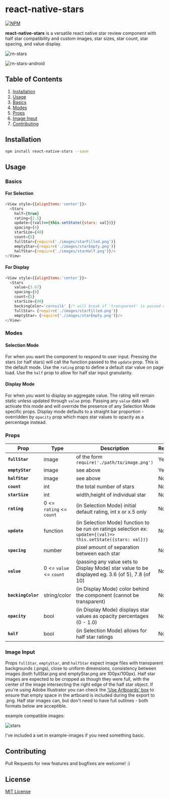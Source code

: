 # react-native-stars

  
[![NPM](https://nodei.co/npm/react-native-stars.png?downloads=true)](https://nodei.co/npm/react-native-stars/)
  

**react-native-stars** is a versatile react native star review component with half star compatibility and custom images, star sizes, star count, star spacing, and value display.

![rn-stars](https://cloud.githubusercontent.com/assets/9997548/22914360/0f69f5d2-f23e-11e6-82a5-ce0a4986d611.gif)

![rn-stars-android](https://cloud.githubusercontent.com/assets/9997548/22914409/551f6d46-f23e-11e6-9f7e-beda9e712929.gif)

## Table of Contents

1. [Installation](#installation)
2. [Usage](#usage)
3. [Basics](#basics)
4. [Modes](#modes)
5. [Props](#props)
6. [Image Input](#image-input)
7. [Contributing](#contributing)

## Installation

```sh
npm install react-native-stars --save
```

## Usage

### Basics

#### For Selection

```js
<View style={{alignItems:'center'}}>
  <Stars
    half={true}
    rating={2.5}
    update={(val)=>{this.setState({stars: val})}}
    spacing={4}
    starSize={40}
    count={5}
    fullStar={require('./images/starFilled.png')}
    emptyStar={require('./images/starEmpty.png')}
    halfStar={require('./images/starHalf.png')}/>
</View>
```

#### For Display

```js
<View style={{alignItems:'center'}}>
  <Stars
    value={3.67}
    spacing={8}
    count={5}
    starSize={40}
    backingColor='cornsilk' {/* will break if 'transparent' is passed unless opacity prop is true */}
    fullStar= {require('./images/starFilled.png')}
    emptyStar= {require('./images/starEmpty.png')}/>
</View>
```

### Modes  

#### Selection Mode 

For when you want the component to respond to user input. Pressing the stars (or half stars) will call the function passed to the `update` prop. This is the default mode. Use the `rating` prop to define a default star value on page load. Use the `half` prop to allow for half star input granularity.

#### Display Mode

For when you want to display an aggregate value. The rating will remain static unless updated through `value` prop. Passing any `value` data will activate this mode and will override the presence of any Selection Mode specific props. Display mode defaults to a straight bar proportion - overridden by `opacity` prop which maps star values to opacity as a percentage instead.

### Props

| Prop | Type | Description | Required | Default |
|---|---|---|---|---|
|**`fullStar`**|image| of the form `require('./path/to/image.png')`|Yes|NA|
|**`emptyStar`**|image| see above |Yes|NA|
|**`halfStar`**|image| see above |No|`null`|
|**`count`**|int|the total number of stars|No|`5`|
|**`starSize`**|int|width,height of individual star|No|`30`|
|**`rating`**|0 <= `rating` <= `count`| (in Selection Mode) initial default rating, int x or x.5 only |No|`0`|
|**`update`**|function| (in Selection Mode) function to be run on ratings selection ex: `update={(val)=> this.setState({stars: val})}` |No|`()=>{}`|
|**`spacing`**|number| pixel amount of separation between each star|No|`0`|
|**`value`**|0 <= `value` <= `count`| (passing any value sets to Display Mode) star value to be displayed eg. 3.6 (of 5), 7.8 (of 10) |No|`null`|
|**`backingColor`**|string/color| (in Display Mode) color behind the component (cannot be transparent)|No|`white`|
|**`opacity`**|bool|(in Display Mode) displays star values as opacity percentages (0 - 1.0)|No|`false`|
|**`half`**|bool|(in Selection Mode) allows for half star ratings|No|`false`|

### Image Input

Props `fullStar`, `emptyStar`, and `halfStar` expect image files with transparent backgrounds (.pngs), close to uniform dimensions, consistency between images (both fullStar.png and emptyStar.png are 100px/100px). Half star images are expected to be cropped as though they were full, with the center of the image intersecting the right edge of the half star object. If you're using Adobe Illustrator you can check the ['Use Artboards' box](https://cloud.githubusercontent.com/assets/9997548/22914446/87f94d72-f23e-11e6-9822-00be59ec2c1a.png) to ensure that empty space in the artboard is included during the export to .png. Half star images can, but don't need to have full outlines - both formats below are acceptible.

example compatible images:

![stars](https://cloud.githubusercontent.com/assets/9997548/22914475/a6ff5dec-f23e-11e6-86b8-01e74eee6e90.jpg)

I've included a set in example-images if you need something basic.

## Contributing

Pull Requests for new features and bugfixes are welcome! :)

## License

[MIT License](http://opensource.org/licenses/mit-license.html)
